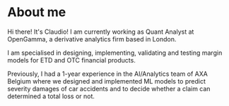 # About me

Hi there! It's Claudio! I am currently working as Quant Analyst at OpenGamma, a derivative analytics firm based in London.


I am specialised in designing, implementing, validating and testing margin models for ETD and OTC financial products. 


Previously, I had a 1-year experience in the AI/Analytics team of AXA Belgium where we designed and implemented ML models
to predict severity damages of car accidents and to decide whether a claim can determined a total loss or not.
